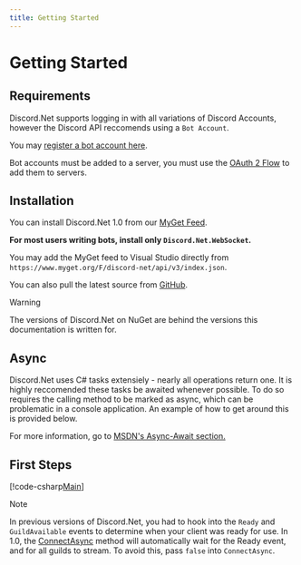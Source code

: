 ```yaml
---
title: Getting Started
---
```


# Getting Started

## Requirements

Discord.Net supports logging in with all variations of Discord Accounts, however the Discord API reccomends using a `Bot Account`.

You may [register a bot account here](https://discordapp.com/developers/applications/me).

Bot accounts must be added to a server, you must use the [OAuth 2 Flow](https://discordapp.com/developers/docs/topics/oauth2#adding-bots-to-guilds) to add them to servers.

## Installation

You can install Discord.Net 1.0 from our [MyGet Feed](https://www.myget.org/feed/Packages/discord-net).

**For most users writing bots, install only `Discord.Net.WebSocket`.**

You may add the MyGet feed to Visual Studio directly from `https://www.myget.org/F/discord-net/api/v3/index.json`.

You can also pull the latest source from [GitHub](https://github.com/RogueException/Discord.Net).

>[!WARNING]
>The versions of Discord.Net on NuGet are behind the versions this documentation is written for.

## Async

Discord.Net uses C# tasks extensiely - nearly all operations return one. It is highly reccomended these tasks be awaited whenever possible. To do so requires the calling method to be marked as async, which can be problematic in a console application. An example of how to get around this is provided below.

For more information, go to [MSDN's Async-Await section.](https://msdn.microsoft.com/en-us/library/hh191443.aspx)

## First Steps

[!code-csharp[Main](samples/first-steps.cs)]

>[!NOTE]
>In previous versions of Discord.Net, you had to hook into the `Ready` and `GuildAvailable` events to determine when your client was ready for use. 
>In 1.0, the [ConnectAsync](xref:Discord.DiscordSocketClient#ConnectAsync) method will automatically wait for the Ready event, and for all guilds to stream. To avoid this, pass `false` into `ConnectAsync`. 